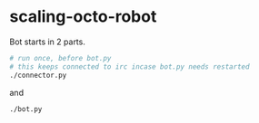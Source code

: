 # scaling-octo-robot
Bot starts in 2 parts.
```bash
# run once, before bot.py
# this keeps connected to irc incase bot.py needs restarted
./connector.py
```
and
```bash
./bot.py
```
